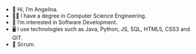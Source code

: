 - 👋 Hi, I’m Angelina.
- 👩‍💻 I have a degree in Computer Science Engineering.
- 👀 I’m interested in Software Development.
- 🖥️ I use technologies such as Java, Python, JS, SQL, HTML5, CSS3 and GIT.
- 📗 Scrum.

<!---
angelinajm13/angelinajm13 is a ✨ special ✨ repository because its `README.md` (this file) appears on your GitHub profile.
You can click the Preview link to take a look at your changes.
--->
